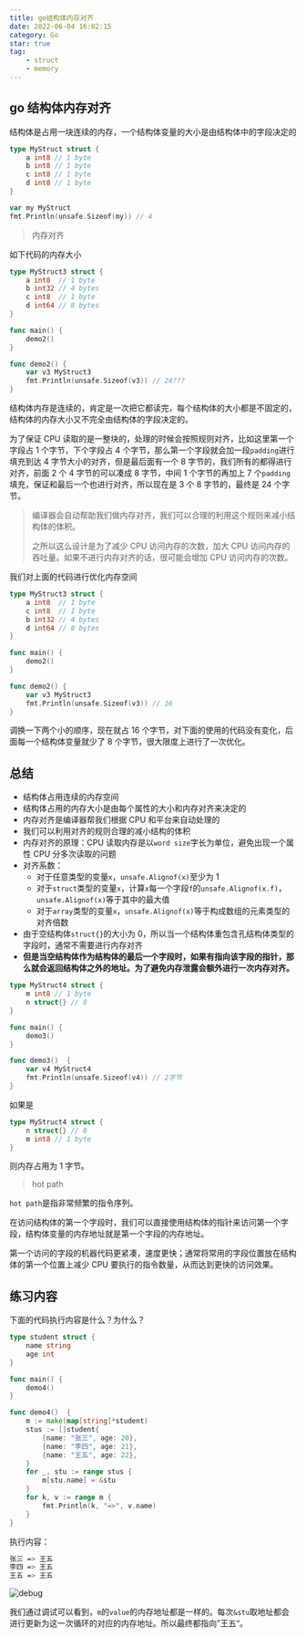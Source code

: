 ```yaml
---
title: go结构体内存对齐
date: 2022-06-04 16:02:15
category: Go
star: true
tag:
    - struct
    - memory
---
```


## go 结构体内存对齐

结构体是占用一块连续的内存，一个结构体变量的大小是由结构体中的字段决定的

```go
type MyStruct struct {
	a int8 // 1 byte
	b int8 // 1 byte
	c int8 // 1 byte
	d int8 // 1 byte
}

var my MyStruct
fmt.Println(unsafe.Sizeof(my)) // 4
```

> 内存对齐

如下代码的内存大小

```go
type MyStruct3 struct {
	a int8  // 1 byte
	b int32 // 4 bytes
	c int8  // 1 byte
	d int64 // 8 bytes
}

func main() {
	demo2()
}

func demo2() {
	var v3 MyStruct3
	fmt.Println(unsafe.Sizeof(v3)) // 24???
}
```

结构体内存是连续的，肯定是一次把它都读完，每个结构体的大小都是不固定的，结构体的内存大小又不完全由结构体的字段决定的。

为了保证 CPU 读取的是一整块的，处理的时候会按照规则对齐，比如这里第一个字段占 1 个字节，下个字段占 4 个字节，那么第一个字段就会加一段`padding`进行填充到达 4 字节大小的对齐，但是最后面有一个 8 字节的，我们所有的都得进行对齐，前面 2 个 4 字节的可以凑成 8 字节，中间 1 个字节的再加上 7 个`padding`填充，保证和最后一个也进行对齐，所以现在是 3 个 8 字节的，最终是 24 个字节。

> 编译器会自动帮助我们做内存对齐，我们可以合理的利用这个规则来减小结构体的体积。
>
> 之所以这么设计是为了减少 CPU 访问内存的次数，加大 CPU 访问内存的吞吐量。如果不进行内存对齐的话，很可能会增加 CPU 访问内存的次数。

我们对上面的代码进行优化内存空间

```go
type MyStruct3 struct {
	a int8  // 1 byte
	c int8  // 1 byte
	b int32 // 4 bytes
	d int64 // 8 bytes
}

func main() {
	demo2()
}

func demo2() {
	var v3 MyStruct3
	fmt.Println(unsafe.Sizeof(v3)) // 16
}
```

调换一下两个小的顺序，现在就占 16 个字节，对下面的使用的代码没有变化，后面每一个结构体变量就少了 8 个字节，很大限度上进行了一次优化。

## 总结

-   结构体占用连续的内存空间
-   结构体占用的内存大小是由每个属性的大小和内存对齐来决定的
-   内存对齐是编译器帮我们根据 CPU 和平台来自动处理的
-   我们可以利用对齐的规则合理的减小结构的体积
-   内存对齐的原理：CPU 读取内存是以`word size`字长为单位，避免出现一个属性 CPU 分多次读取的问题
-   对齐系数：
    -   对于任意类型的变量`x`，`unsafe.Alignof(x)`至少为 1
    -   对于`struct`类型的变量`x`，计算`x`每一个字段`f`的`unsafe.Alignof(x.f)`，`unsafe.Alignof(x)`等于其中的最大值
    -   对于`array`类型的变量`x`，`unsafe.Alignof(x)`等于构成数组的元素类型的对齐倍数
-   由于空结构体`struct{}`的大小为 0，所以当一个结构体重包含孔结构体类型的字段时，通常不需要进行内存对齐
-   **但是当空结构体作为结构体的最后一个字段时，如果有指向该字段的指针，那么就会返回结构体之外的地址。为了避免内存泄露会额外进行一次内存对齐。**

```go
type MyStruct4 struct {
	m int8 // 1 byte
	n struct{} // 0
}

func main() {
	demo3()
}

func demo3()  {
	var v4 MyStruct4
	fmt.Println(unsafe.Sizeof(v4)) // 2字节
}
```

如果是

```go
type MyStruct4 struct {
	n struct{} // 0
	m int8 // 1 byte
}
```

则内存占用为 1 字节。

> hot path

`hot path`是指非常频繁的指令序列。

在访问结构体的第一个字段时，我们可以直接使用结构体的指针来访问第一个字段，结构体变量的内存地址就是第一个字段的内存地址。

第一个访问的字段的机器代码更紧凑，速度更快；通常将常用的字段位置放在结构体的第一个位置上减少 CPU 要执行的指令数量，从而达到更快的访问效果。

## 练习内容

下面的代码执行内容是什么？为什么？

```go
type student struct {
	name string
	age int
}

func main() {
	demo4()
}

func demo4()  {
	m := make(map[string]*student)
	stus := []student{
		{name: "张三", age: 20},
		{name: "李四", age: 21},
		{name: "王五", age: 22},
	}
	for _, stu := range stus {
		m[stu.name] = &stu
	}
	for k, v := range m {
		fmt.Println(k, "=>", v.name)
	}
}
```

执行内容：

```bash
张三 => 王五
李四 => 王五
王五 => 王五
```

![debug](https://xingqiu-tuchuang-1256524210.cos.ap-shanghai.myqcloud.com/4021/20220604171140.png)

我们通过调试可以看到，`m`的`value`的内存地址都是一样的。每次`&stu`取地址都会进行更新为这一次循环的对应的内存地址。所以最终都指向”王五“。
